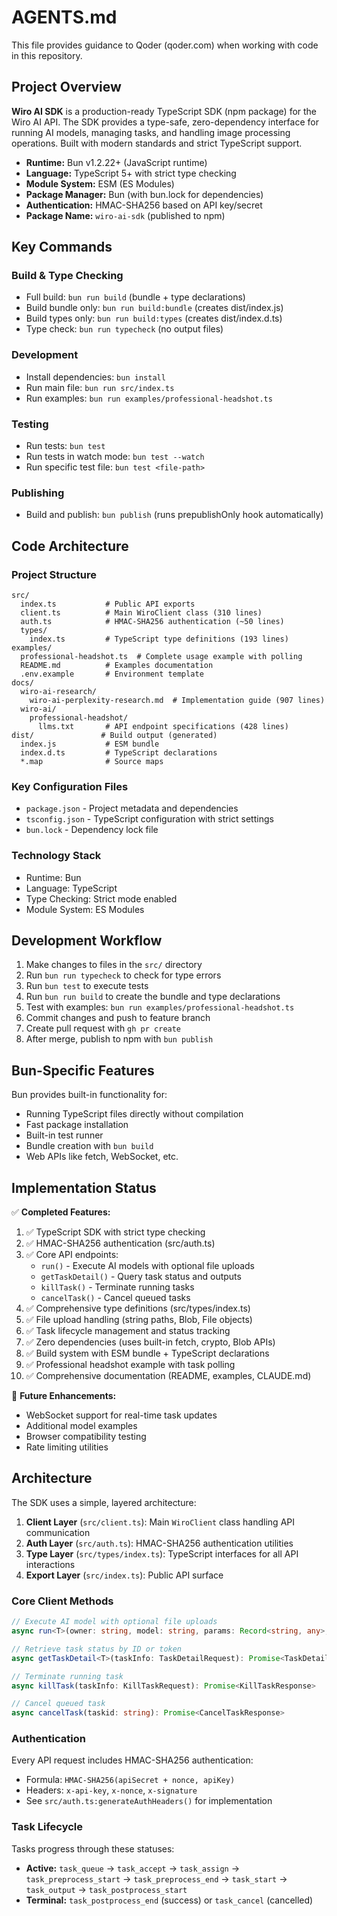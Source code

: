 # AGENTS.md

This file provides guidance to Qoder (qoder.com) when working with code in this repository.

## Project Overview

**Wiro AI SDK** is a production-ready TypeScript SDK (npm package) for the Wiro AI API. The SDK provides a type-safe, zero-dependency interface for running AI models, managing tasks, and handling image processing operations. Built with modern standards and strict TypeScript support.

- **Runtime:** Bun v1.2.22+ (JavaScript runtime)
- **Language:** TypeScript 5+ with strict type checking
- **Module System:** ESM (ES Modules)
- **Package Manager:** Bun (with bun.lock for dependencies)
- **Authentication:** HMAC-SHA256 based on API key/secret
- **Package Name:** `wiro-ai-sdk` (published to npm)

## Key Commands

### Build & Type Checking
- Full build: `bun run build` (bundle + type declarations)
- Build bundle only: `bun run build:bundle` (creates dist/index.js)
- Build types only: `bun run build:types` (creates dist/index.d.ts)
- Type check: `bun run typecheck` (no output files)

### Development
- Install dependencies: `bun install`
- Run main file: `bun run src/index.ts`
- Run examples: `bun run examples/professional-headshot.ts`

### Testing
- Run tests: `bun test`
- Run tests in watch mode: `bun test --watch`
- Run specific test file: `bun test <file-path>`

### Publishing
- Build and publish: `bun publish` (runs prepublishOnly hook automatically)

## Code Architecture

### Project Structure
```
src/
  index.ts           # Public API exports
  client.ts          # Main WiroClient class (310 lines)
  auth.ts            # HMAC-SHA256 authentication (~50 lines)
  types/
    index.ts         # TypeScript type definitions (193 lines)
examples/
  professional-headshot.ts  # Complete usage example with polling
  README.md          # Examples documentation
  .env.example       # Environment template
docs/
  wiro-ai-research/
    wiro-ai-perplexity-research.md  # Implementation guide (907 lines)
  wiro-ai/
    professional-headshot/
      llms.txt       # API endpoint specifications (428 lines)
dist/               # Build output (generated)
  index.js           # ESM bundle
  index.d.ts         # TypeScript declarations
  *.map              # Source maps
```

### Key Configuration Files
- `package.json` - Project metadata and dependencies
- `tsconfig.json` - TypeScript configuration with strict settings
- `bun.lock` - Dependency lock file

### Technology Stack
- Runtime: Bun
- Language: TypeScript
- Type Checking: Strict mode enabled
- Module System: ES Modules

## Development Workflow

1. Make changes to files in the `src/` directory
2. Run `bun run typecheck` to check for type errors
3. Run `bun test` to execute tests
4. Run `bun run build` to create the bundle and type declarations
5. Test with examples: `bun run examples/professional-headshot.ts`
6. Commit changes and push to feature branch
7. Create pull request with `gh pr create`
8. After merge, publish to npm with `bun publish`

## Bun-Specific Features

Bun provides built-in functionality for:
- Running TypeScript files directly without compilation
- Fast package installation
- Built-in test runner
- Bundle creation with `bun build`
- Web APIs like fetch, WebSocket, etc.

## Implementation Status

✅ **Completed Features:**
1. ✅ TypeScript SDK with strict type checking
2. ✅ HMAC-SHA256 authentication (src/auth.ts)
3. ✅ Core API endpoints:
   - `run()` - Execute AI models with optional file uploads
   - `getTaskDetail()` - Query task status and outputs
   - `killTask()` - Terminate running tasks
   - `cancelTask()` - Cancel queued tasks
4. ✅ Comprehensive type definitions (src/types/index.ts)
5. ✅ File upload handling (string paths, Blob, File objects)
6. ✅ Task lifecycle management and status tracking
7. ✅ Zero dependencies (uses built-in fetch, crypto, Blob APIs)
8. ✅ Build system with ESM bundle + TypeScript declarations
9. ✅ Professional headshot example with task polling
10. ✅ Comprehensive documentation (README, examples, CLAUDE.md)

🔄 **Future Enhancements:**
- WebSocket support for real-time task updates
- Additional model examples
- Browser compatibility testing
- Rate limiting utilities

## Architecture

The SDK uses a simple, layered architecture:

1. **Client Layer** (`src/client.ts`): Main `WiroClient` class handling API communication
2. **Auth Layer** (`src/auth.ts`): HMAC-SHA256 authentication utilities
3. **Type Layer** (`src/types/index.ts`): TypeScript interfaces for all API interactions
4. **Export Layer** (`src/index.ts`): Public API surface

### Core Client Methods

```typescript
// Execute AI model with optional file uploads
async run<T>(owner: string, model: string, params: Record<string, any>, files?: WiroFileParam[]): Promise<RunResponse>

// Retrieve task status by ID or token
async getTaskDetail<T>(taskInfo: TaskDetailRequest): Promise<TaskDetailResponse<T>>

// Terminate running task
async killTask(taskInfo: KillTaskRequest): Promise<KillTaskResponse>

// Cancel queued task
async cancelTask(taskid: string): Promise<CancelTaskResponse>
```

### Authentication

Every API request includes HMAC-SHA256 authentication:
- Formula: `HMAC-SHA256(apiSecret + nonce, apiKey)`
- Headers: `x-api-key`, `x-nonce`, `x-signature`
- See `src/auth.ts:generateAuthHeaders()` for implementation

### Task Lifecycle

Tasks progress through these statuses:
- **Active:** `task_queue` → `task_accept` → `task_assign` → `task_preprocess_start` → `task_preprocess_end` → `task_start` → `task_output` → `task_postprocess_start`
- **Terminal:** `task_postprocess_end` (success) or `task_cancel` (cancelled)
